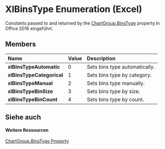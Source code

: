 
# XlBinsType Enumeration (Excel)

Constants passed to and returned by the [ChartGroup.BinsType](7230c44b-2e93-9790-2f27-d584688c6172.md) property.In Office 2016 eingeführt.


## Members



|**Name**|**Value**|**Description**|
|:-----|:-----|:-----|
|**xlBinsTypeAutomatic**|0|Sets bins type automatically.|
|**xlBinsTypeCategorical**|1|Sets bins type by category.|
|**xlBinsTypeManual**|2|Sets bins type manually.|
|**xlBinsTypeBinSize**|3|Sets bins type by size.|
|**xlBinsTypeBinCount**|4|Sets bins type by count.|

## Siehe auch


#### Weitere Ressourcen


[ChartGroup.BinsType Property](7230c44b-2e93-9790-2f27-d584688c6172.md)